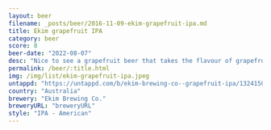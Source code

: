 ```yaml
---
layout: beer
filename: _posts/beer/2016-11-09-ekim-grapefruit-ipa.md
title: Ekim grapefruit IPA
category: beer
score: 8
beer-date: "2022-08-07"
desc: "Nice to see a grapefruit beer that takes the flavour of grapefruit more than the harsh bitterness"
permalink: /beer/:title.html
img: /img/list/ekim-grapefruit-ipa.jpeg
untappd: "https://untappd.com/b/ekim-brewing-co--grapefruit-ipa/1324150"
country: "Australia"
brewery: "Ekim Brewing Co."
breweryURL: "breweryURL"
style: "IPA - American"
---
```

